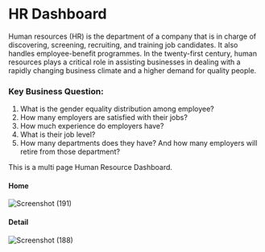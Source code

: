 # HR Dashboard

Human resources (HR) is the department of a company that is in charge of discovering, screening, recruiting, and training job candidates. It also handles employee-benefit programmes.
In the twenty-first century, human resources plays a critical role in assisting businesses in dealing with a rapidly changing business climate and a higher demand for quality people.

### Key Business Question:
1. What is the gender equality distribution among employee?
2. How many employers are satisfied with their jobs?
3. How much experience do employers have?
4. What is their job level?
5. How many departments does they have? And how many employers will retire from those department?

This is a multi page Human Resource Dashboard.


#### Home
![Screenshot (191)](https://user-images.githubusercontent.com/104266403/207315129-be593ba0-a577-466b-adb4-e387c5619306.png)

#### Detail
![Screenshot (188)](https://user-images.githubusercontent.com/104266403/207305758-0cecb5dc-167a-427a-b78c-16491e311dad.png)

